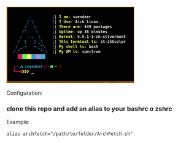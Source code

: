 ![Resultado](https://raw.githubusercontent.com/Svendeer/Archfetch/main/2021-02-07-191603_333x200_scrot.png)

Configuration:

### clone this repo and add an alias to your bashrc o zshrc

Example:

~~~
alias archfetch="/path/to/folder/ArchFetch.sh"
~~~
